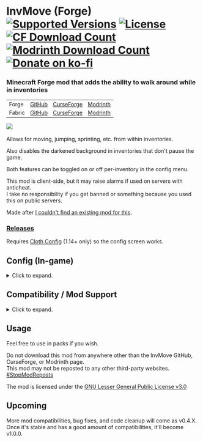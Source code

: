 <h1>InvMove (Forge)<br>
  <a href="https://www.curseforge.com/minecraft/mc-mods/invmove"><img src="http://cf.way2muchnoise.eu/versions/%20For%20MC%20_invmove_all(555-0C8E8E-fff-010101).svg" alt="Supported Versions"></a>
  <a href="https://github.com/PieKing1215/InvMove/blob/master/LICENSE.md"><img src="https://img.shields.io/github/license/PieKing1215/InvMove?style=flat&color=0C8E8E" alt="License"></a>
  <a href="https://www.curseforge.com/minecraft/mc-mods/invmove"><img src="http://cf.way2muchnoise.eu/full_invmove_downloads(E04E14-555-fff-010101-1C1C1C).svg" alt="CF Download Count"></a>
  <a href="https://modrinth.com/mod/invmove"><img src="https://waffle.coffee/modrinth/invmove/downloads" alt="Modrinth Download Count"></a>
  <a href="https://ko-fi.com/X8X34Y6MZ"><img src="https://ko-fi.com/img/githubbutton_sm.svg" alt="Donate on ko-fi" width="160px"></a>
</h1>

### Minecraft Forge mod that adds the ability to walk around while in inventories

<table>
<tr>
  <td>Forge</td>
  <td><a href="https://github.com/PieKing1215/InvMove-Forge">GitHub</a></td>
  <td><a href="https://www.curseforge.com/minecraft/mc-mods/invmove">CurseForge</a></td>
  <td><a href="https://modrinth.com/mod/invmove">Modrinth</a></td>
</tr>
<tr>
  <td>Fabric</td>
  <td><a href="https://github.com/PieKing1215/InvMove-Fabric">GitHub</a></td>
  <td><a href="https://www.curseforge.com/minecraft/mc-mods/invmove-fabric">CurseForge</a></td>
  <td><a href="https://modrinth.com/mod/invmove-fabric">Modrinth</a></td>
</tr>
</table>

![](https://raw.githubusercontent.com/PieKing1215/InvMove-Forge/master/demo/demo.gif)

Allows for moving, jumping, sprinting, etc. from within inventories.

Also disables the darkened background in inventories that don't pause the game.

Both features can be toggled on or off per-inventory in the config menu.

This mod is client-side, but it may raise alarms if used on servers with anticheat.<br>
I take no responsibility if you get banned or something because you used this on public servers.

Made after [I couldn't find an existing mod for this](https://redd.it/egwe8w).

### [Releases](https://github.com/PieKing1215/InvMove/releases)

Requires [Cloth Config](https://www.curseforge.com/minecraft/mc-mods/cloth-config-forge) (1.14+ only) so the config screen works.

## Config (In-game)
<details>
  <summary>Click to expand.</summary>

![](https://raw.githubusercontent.com/PieKing1215/InvMove-Forge/master/demo/where_config.png)
<img src="demo/config_screen.png" alt="alt text" width="657" height="528">
### InvMove has an in-game config menu which can be accessed from the Forge mod list.<br>
(for 1.14+ also highly recommend [GameMenuModOption](https://www.curseforge.com/minecraft/mc-mods/gamemenumodoption) which adds the mod list button to the pause screen)<br>
(note the config for 1.12 looks different but has generally the same layout)<br>
In the config menu, you can find several options:<br>
#### General:
- Enable: Enable the entire mod
- Debug Display: Enables a debug overlay that can help debug compatibility problems.

#### UI Movement:
- Move In Inventories: Enable movement in inventories
- Allow Sneaking: Allow sneaking in inventories (disabled by default because it's distracting when shift-clicking)
- Allow Jumping: Allow jumping in inventories
- Text Field Disables Movement: Disable movement when a text field is focused (like search bars or in an anvil)
- (Expandable categories that let you enable/disable movement for certain inventories)

#### UI Background:
- Hide Inventory Backgrounds: Hides the background tint while in inventories.
- (Expandable categories that let you enable/disable the background for certain inventories)
</details>

## Compatibility / Mod Support
<details>
  <summary>Click to expand.</summary>

![](https://raw.githubusercontent.com/PieKing1215/InvMove-Forge/master/demo/mod_demo.gif)<br>
*(Note: Corail Woodcutter is no longer supported)*<br>
### As of version 0.4.0+, InvMove has actual mod support.<br>

InvMove has specific support for certain mods, but any GUIs from unrecognized mods are added into the config dynamically and can be manually enabled.<br>
Unrecognized GUIs will only appear in the config once they have been opened/seen in-game.

Explicitly supported mods have their own sections in the config, and come with tested default settings.

If you find problems with any of the explicitly supported mods, please start a ticket in the [issue tracker](https://github.com/PieKing1215/InvMove/issues).<br>
If there's a mod you want to be added, also please start a ticket in the [issue tracker](https://github.com/PieKing1215/InvMove/issues), especially if it doesn't work enabling it from the "unrecognized" section of the config.

*(The initial list of supported mods was arbitrarily chosen from a mod pack I'm playing.)*
*(More are being added mostly by going through curseforge sorted by popularity)*

InvMove explicitly supports the following mods (as of version 0.4.6):
- [Botania](https://www.curseforge.com/minecraft/mc-mods/botania) (1.12-1.16.1)
- [CC: Tweaked](https://www.curseforge.com/minecraft/mc-mods/cc-tweaked)
- [Charm](https://www.curseforge.com/minecraft/mc-mods/charm) (1.12-1.15)
- [Cooking for Blockheads](https://www.curseforge.com/minecraft/mc-mods/cooking-for-blockheads)
- [Create](https://www.curseforge.com/minecraft/mc-mods/create) (1.14-1.15)
- [Curios API](https://www.curseforge.com/minecraft/mc-mods/curios) (1.14+)
- [EmbellishCraft](https://www.curseforge.com/minecraft/mc-mods/embellishcraft) (1.14-1.16.1)
- [Ender Storage 1.8.+](https://www.curseforge.com/minecraft/mc-mods/ender-storage-1-8) (1.12-1.15)
- [Engineer's Decor](https://www.curseforge.com/minecraft/mc-mods/engineers-decor)
- [FreeCamera](https://www.curseforge.com/minecraft/mc-mods/freecamera) (1.12)
- [Immersive Engineering](https://www.curseforge.com/minecraft/mc-mods/immersive-engineering) (1.12-1.16.1)
- [Industrial Foregoing](https://www.curseforge.com/minecraft/mc-mods/industrial-foregoing) (1.12-1.16.1)
- [Iron Chests](https://www.curseforge.com/minecraft/mc-mods/iron-chests)
- [ItemPhysic Full](https://www.curseforge.com/minecraft/mc-mods/itemphysic)
- [Just Enough Items (JEI)](https://www.curseforge.com/minecraft/mc-mods/jei)
- [Locks](https://www.curseforge.com/minecraft/mc-mods/locks) (1.14+)
- [Mekanism](https://www.curseforge.com/minecraft/mc-mods/mekanism) (1.12-1.16.1)
- [Mekanism Generators](https://www.curseforge.com/minecraft/mc-mods/mekanism-generators) (1.14-1.16.1)
- [MrCrayfish's Furniture Mod](https://www.curseforge.com/minecraft/mc-mods/mrcrayfish-furniture-mod) (1.14-1.16.1)
- [Music Maker Mod](https://www.curseforge.com/minecraft/mc-mods/music-maker-mod) (1.14-1.15)
- [Optifine](https://www.optifine.net/)
- [Patchouli](https://www.curseforge.com/minecraft/mc-mods/patchouli)
- [Quark](https://www.curseforge.com/minecraft/mc-mods/quark) (1.12-1.16.1)
- [Refined Storage](https://www.curseforge.com/minecraft/mc-mods/refined-storage)
- [Waystones](https://www.curseforge.com/minecraft/mc-mods/waystones) (1.12-1.16.1)
  
</details>

## Usage

Feel free to use in packs if you wish.

Do not download this mod from anywhere other than the InvMove GitHub, CurseForge, or Modrinth page.<br>
This mod may not be reposted to any other third-party websites.<br>
[#StopModReposts](https://stopmodreposts.org)

The mod is licensed under the [GNU Lesser General Public License v3.0](LICENSE.md)

## Upcoming
More mod compatibilities, bug fixes, and code cleanup will come as v0.4.X.<br>
Once it's stable and has a good amount of compatibilities, it'll become v1.0.0.
